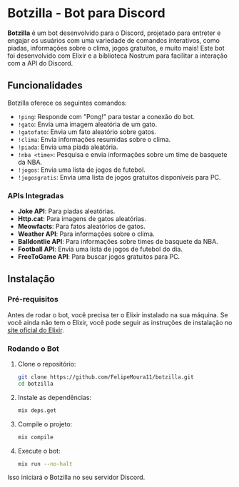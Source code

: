 # Botzilla - Bot para Discord

**Botzilla** é um bot desenvolvido para o Discord, projetado para entreter e engajar os usuários com uma variedade de comandos interativos, como piadas, informações sobre o clima, jogos gratuitos, e muito mais! Este bot foi desenvolvido com Elixir e a biblioteca Nostrum para facilitar a interação com a API do Discord.

## Funcionalidades

Botzilla oferece os seguintes comandos:

- `!ping`: Responde com "Pong!" para testar a conexão do bot.
- `!gato`: Envia uma imagem aleatória de um gato.
- `!gatofato`: Envia um fato aleatório sobre gatos.
- `!clima`: Envia informações resumidas sobre o clima.
- `!piada`: Envia uma piada aleatória.
- `!nba <time>`: Pesquisa e envia informações sobre um time de basquete da NBA.
- `!jogos`: Envia uma lista de jogos de futebol.
- `!jogosgratis`: Envia uma lista de jogos gratuitos disponíveis para PC.

### APIs Integradas
- **Joke API**: Para piadas aleatórias.
- **Http.cat**: Para imagens de gatos aleatórias.
- **Meowfacts**: Para fatos aleatórios de gatos.
- **Weather API**: Para informações sobre o clima.
- **Balldontlie API**: Para informações sobre times de basquete da NBA.
- **Football API**: Envia uma lista de jogos de futebol do dia. 
- **FreeToGame API**: Para buscar jogos gratuitos para PC.

## Instalação

### Pré-requisitos

Antes de rodar o bot, você precisa ter o Elixir instalado na sua máquina. Se você ainda não tem o Elixir, você pode seguir as instruções de instalação no [site oficial do Elixir](https://elixir-lang.org/install.html).

### Rodando o Bot

1. Clone o repositório:

    ```bash
    git clone https://github.com/FelipeMoura11/botzilla.git
    cd botzilla
    ```

2. Instale as dependências:

    ```bash
    mix deps.get
    ```

3. Compile o projeto:

    ```bash
    mix compile
    ```

4. Execute o bot:

    ```bash
    mix run --no-halt
    ```

Isso iniciará o Botzilla no seu servidor Discord.
